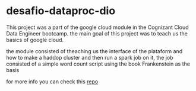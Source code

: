 # desafio-dataproc-dio

This project was a part of the google cloud module in the Cognizant Cloud Data Engineer bootcamp.
the main goal of this project was to teach us the basics of google cloud.

the module consisted of theaching us the interface of the plataform and how to make a haddop cluster and then run a spark job on it, the job consisted of a simple word count script using the book Frankenstein as the basis

for more info you can check this [repo](https://github.com/marcelomarques05/dio-desafio-dataproc)

